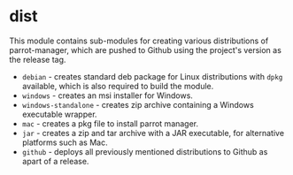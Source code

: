 # dist
This module contains sub-modules for creating various distributions of parrot-manager, which are pushed to Github
using the project's version as the release tag.

- `debian` - creates standard deb package for Linux distributions with `dpkg` available, which is also required to build the module.
- `windows` - creates an msi installer for Windows.
- `windows-standalone` - creates zip archive containing a Windows executable wrapper.
- `mac` - creates a pkg file to install parrot manager.
- `jar` - creates a zip and tar archive with a JAR executable, for alternative platforms such as Mac.
- `github` - deploys all previously mentioned distributions to Github as apart of a release.
